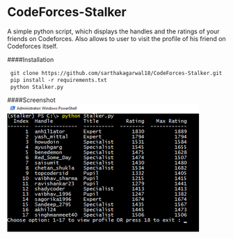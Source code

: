 # CodeForces-Stalker
A simple python script, which displays the handles and the ratings of your friends on Codeforces. Also allows to user to visit the profile of his friend on Codeforces itself.

####Installation
    
     git clone https://github.com/sarthakagarwal18/CodeForces-Stalker.git
     pip install -r requirements.txt
     python Stalker.py

####Screenshot
![](/Screenshot.png?raw=true)
